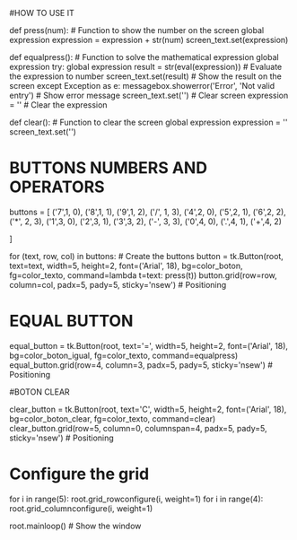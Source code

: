 
#HOW TO USE IT

def press(num): # Function to show the number on the screen
    global expression
    expression = expression + str(num)
    screen_text.set(expression)

def equalpress(): # Function to solve the mathematical expression
    global expression
    try:
        global expression
        result = str(eval(expression)) # Evaluate the expression to number
        screen_text.set(result) # Show the result on the screen
    except Exception as e:
        messagebox.showerror('Error', 'Not valid entry') # Show error message
        screen_text.set('') #  Clear screen
        expression = '' # Clear the expression
    
def clear(): # Function to clear the screen
    global expression
    expression = ''
    screen_text.set('')

# BUTTONS NUMBERS AND OPERATORS 

buttons = [
    ('7',1, 0), ('8',1, 1), ('9',1, 2), ('/', 1, 3),
    ('4',2, 0), ('5',2, 1), ('6',2, 2), ('*', 2, 3),
    ('1',3, 0), ('2',3, 1), ('3',3, 2), ('-', 3, 3),
    ('0',4, 0), ('.',4, 1), ('+',4, 2)

]

for (text, row, col) in buttons: # Create the buttons
    button = tk.Button(root, text=text, width=5, height=2, font=('Arial', 18), bg=color_boton, fg=color_texto, command=lambda t=text: press(t))
    button.grid(row=row, column=col, padx=5, pady=5, sticky='nsew') # Positioning

# EQUAL BUTTON

equal_button = tk.Button(root, text='=', width=5, height=2, font=('Arial', 18), bg=color_boton_igual, fg=color_texto, command=equalpress)
equal_button.grid(row=4, column=3, padx=5, pady=5, sticky='nsew') # Positioning

#BOTON CLEAR

clear_button = tk.Button(root, text='C', width=5, height=2, font=('Arial', 18), bg=color_boton_clear, fg=color_texto, command=clear)
clear_button.grid(row=5, column=0, columnspan=4, padx=5, pady=5, sticky='nsew') # Positioning

# Configure the grid
for i in range(5): 
    root.grid_rowconfigure(i, weight=1)
for i in range(4):
    root.grid_columnconfigure(i, weight=1)

root.mainloop() # Show the window
